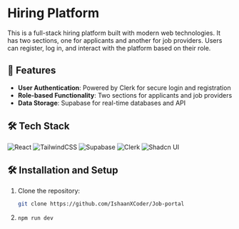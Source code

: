 # Hiring Platform

This is a full-stack hiring platform built with modern web technologies. It has two sections, one for applicants and another for job providers. Users can register, log in, and interact with the platform based on their role.

## 🚀 Features

- **User Authentication**: Powered by Clerk for secure login and registration
- **Role-based Functionality**: Two sections for applicants and job providers
- **Data Storage**: Supabase for real-time databases and API

## 🛠️ Tech Stack

![React](https://img.shields.io/badge/React-20232A?style=for-the-badge&logo=react&logoColor=61DAFB)
![TailwindCSS](https://img.shields.io/badge/Tailwind_CSS-38B2AC?style=for-the-badge&logo=tailwind-css&logoColor=white)
![Supabase](https://img.shields.io/badge/Supabase-3ECF8E?style=for-the-badge&logo=supabase&logoColor=white)
![Clerk](https://img.shields.io/badge/Clerk-F694FF?style=for-the-badge&logo=clerk&logoColor=white)
![Shadcn UI](https://img.shields.io/badge/Shadcn_UI-0D0D0D?style=for-the-badge&logo=shadcnui&logoColor=white)

## 🛠️ Installation and Setup

1. Clone the repository:
   ```bash
   git clone https://github.com/IshaanXCoder/Job-portal

2. ```bash
   npm run dev
